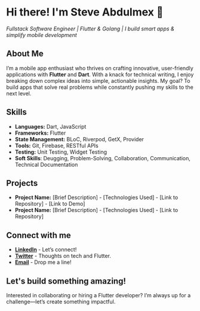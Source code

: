 <h1>Hi there! I'm Steve Abdulmex 👋</h1>
<p><em>Fullstack Software Engineer | Flutter & Golang | I build smart apps & simplify mobile development</em><br></p>


## About Me
I’m a mobile app enthusiast who thrives on crafting innovative, user-friendly applications with **Flutter** and **Dart**. With a knack for technical writing, I enjoy breaking down complex ideas into simple, actionable insights. My goal? To build apps that solve real problems while constantly pushing my skills to the next level.

## Skills

* **Languages:** Dart, JavaScript
* **Frameworks:** Flutter
* **State Management:** BLoC, Riverpod, GetX, Provider
* **Tools:** Git, Firebase, RESTful APIs
* **Testing:** Unit Testing, Widget Testing
* **Soft Skills**: Deugging, Problem-Solving, Collaboration, Communication, Technical Documentation

## Projects

* **Project Name:** [Brief Description] - [Technologies Used] - [Link to Repository] - [Link to Demo]
* **Project Name:** [Brief Description] - [Technologies Used] - [Link to Repository]

## Connect with me

- **[LinkedIn](https://www.linkedin.com/in/steveabdulmexa/)** - Let’s connect!  
- **[Twitter](https://x.com/BigSteveAbdulmx)** - Thoughts on tech and Flutter.  
- **[Email](mailto:steveabdulmexa@gmail.com)** - Drop me a line! 

## Let's build something amazing!
Interested in collaborating or hiring a Flutter developer? I’m always up for a challenge—let’s create something impactful.
